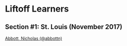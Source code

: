 # Liftoff Learners

## Section \#1: St. Louis (November 2017)
[Abbott, Nicholas  (@abbottn)](https://github.com/abbottn/liftoff-assignments)


